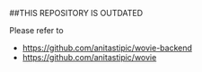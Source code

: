 ##THIS REPOSITORY IS OUTDATED

Please refer to

- https://github.com/anitastipic/wovie-backend
- https://github.com/anitastipic/wovie
